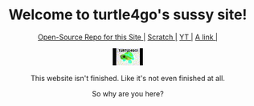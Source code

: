 <h1 align="center">Welcome to turtle4go's sussy site!</h1 align="center">

<p align="center">
  <a href="https://github.com/sneakyandt4g/sneakyandt4g.github.io">Open-Source Repo for this Site |</a>
  <a href="https://scratch.mit.edu/users/youaregoodandbad">Scratch |</a>
  <a href="https://youtube.com/@meow-woof">YT |</a>
  <a href="https://sneakyandt4g.github.io/links">A link |</a>
</p>

<p align="center">
  <img src="https://raw.githubusercontent.com/sneakyandt4g/sneakyandt4g.github.io/main/turtleanim.gif" alt="turtle4go animated gif" />
</p>

<p align="center">This website isn't finished. Like it's not even finished at all.</p align="center">
<p align="center">So why are you here?</p align="center">
